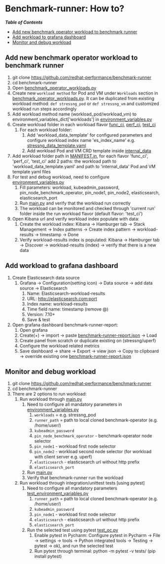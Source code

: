 # Benchmark-runner: How to?

_**Table of Contents**_

<!-- TOC -->
- [Add new benchmark operator workload to benchmark runner](#add-new-benchmark-operator-workload-to-benchmark-runner)
- [Add workload to grafana dashboard](#add-workload-to-grafana-dashboard)
- [Monitor and debug workload](#monitor-and-debug-workload)

<!-- /TOC -->

## Add new benchmark operator workload to benchmark runner
1. git clone https://github.com/redhat-performance/benchmark-runner
2. cd benchmark-runner
3. Open [benchmark_operator_workloads.py](benchmark_runner/benchmark_operator/benchmark_operator_workloads.py)
4. Create new `workload method` for Pod and VM under `Workloads` section in [benchmark_operator_workloads.py](benchmark_runner/benchmark_operator/benchmark_operator_workloads.py).
   It can be duplicated from existing workload method: `def stressng_pod` or `def stressng_vm` and customized workload run steps accordingly
5. Add workload method name (workload_pod/workload_vm) to environment_variables_dict['workloads'] in [environment_variables.py](benchmark_runner/main/environment_variables.py)
6. Create workload folder in each workload flavor [func_ci](benchmark_runner/benchmark_operator/workload_flavors/func_ci), [perf_ci](benchmark_runner/benchmark_operator/workload_flavors/perf_ci), [test_ci](benchmark_runner/benchmark_operator/workload_flavors/test_ci)
   1. For each workload folder:
      1. Add 'workload_data_template' for configured parameters and configure workload index name 'es_index_name' e.g. [stressng_data_template.yaml](benchmark_runner/benchmark_operator/workload_flavors/func_ci/stressng/stressng_data_template.yaml)
      2. Add workload Pod and VM CRD template inside [internal_data](benchmark_runner/benchmark_operator/workload_flavors/func_ci/stressng/internal_data)
7. Add workload folder path in [MANIFEST.in](MANIFEST.in), for each flavor 'func_ci', 'perf_ci', 'test_ci' add 2 paths: the workload path to 'workload_data_template.yaml' and path to 'internal_data' Pod and VM template yaml files
8. For test and debug workload, need to configure [environment_variables.py](benchmark_runner/main/environment_variables.py)
   1. Fill parameters: workload, kubeadmin_password, pin_node_benchmark_operator, pin_node1, pin_node2, elasticsearch, elasticsearch_port 
   2. Run [main.py](/benchmark_runner/main/main.py)  and verify that the workload run correctly
   3. The workload can be monitored and checked through 'current run' folder inside the run workload flavor (default flavor: 'test_ci')
9. Open Kibana url and verify workload index populate with data:
   1. Create the workload index: Kibana -> Hamburger tab -> Stack Management -> Index patterns -> Create index pattern -> workload-results -> timestamp -> Done
   2. Verify workload-results index is populated: Kibana -> Hamburger tab -> Discover -> workload-results (index) -> verify that there is a new data

## Add workload to grafana dashboard
1. Create Elasticsearch data source
   1. Grafana -> Configuration(setting icon) -> Data source -> add data source -> Elasticsearch
      1. Name: Elasticsearch-workload-results
      2. URL: http://elasticsearch.com:port
      3. Index name: workload-results
      4. Time field name: timestamp (remove @)
      5. Version: 7.10+
      6. Save & test
2. Open grafana dashboard benchmark-runner-report: 
   1. Open grafana
   2. Create(+) -> import -> paste [benchmark-runner-report.json](grafana/benchmark-runner-report.json) -> Load
   3. Create panel from scratch or duplicate existing on (stressng/uperf)
   4. Configure the workload related metrics
   5. Save dashboard -> share -> Export -> view json -> Copy to clipboard -> override existing one [benchmark-runner-report.json](grafana/benchmark-runner-report.json)
   
## Monitor and debug workload
1. git clone https://github.com/redhat-performance/benchmark-runner
2. cd benchmark-runner
3. There are 2 options to run workload: 
   1. Run workload through [main.py](/benchmark_runner/main/main.py) 
      1. Need to configure all mandatory parameters in [environment_variables.py](benchmark_runner/main/environment_variables.py)
         1. `workloads` = e.g. stressng_pod
         2. `runner_path` = path to local cloned benchmark-operator (e.g. /home/user/)
         3. `kubeadmin_password`
         4. `pin_node_benchmark_operator` - benchmark-operator node selector
         5. `pin_node1` - workload first node selector
         6. `pin_node2` - workload second node selector (for workload with client server e.g. uperf)
         7. `elasticsearch` - elasticsearch url without http prefix
         8. `elasticsearch_port`
      2. Run [main.py](/benchmark_runner/main/main.py) 
      3. Verify that benchmark-runner run the workload
   2. Run workload through integration/unittest tests [using pytest]
      1. Need to configure all mandatory parameters [test_environment_variables.py](tests/integration/benchmark_runner/test_environment_variables.py)
         1. `runner_path` = path to local cloned benchmark-operator (e.g. /home/user/)
         2. `kubeadmin_password`
         3. `pin_node1` - workload first node selector
         4. `elasticsearch` - elasticsearch url without http prefix
         5. `elasticsearch_port`
      2. Run the selected test using pytest [test_oc.py](/tests/integration/benchmark_runner/common/oc/test_oc.py)
         1. Enable pytest in Pycharm: Configure pytest in Pycharm -> File -> settings -> tools -> Python integrated tools -> Testing -> pytest -> ok), and run the selected test 
         2. Run pytest through terminal: python -m pytest -v tests/ (pip install pytest) 

